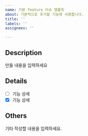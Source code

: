 ```yaml
---
name: 기본 feature 이슈 템플릿
about: 기본적으로 추가할 기능에 사용합니다.
title: ''
labels: ''
assignees: ''

---
```


## Description  
만들 내용을 입력하세요  

## Details
- [ ] 기능 상세
- [x] 기능 상세

## Others
기타 작성할 내용을 입력하세요.
